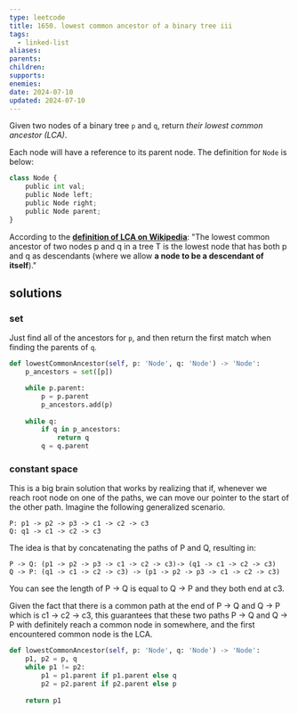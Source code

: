 ```yaml
---
type: leetcode
title: 1650. lowest common ancestor of a binary tree iii
tags:
  - linked-list
aliases: 
parents: 
children: 
supports: 
enemies: 
date: 2024-07-10
updated: 2024-07-10
---
```



Given two nodes of a binary tree `p` and `q`, return _their lowest common ancestor (LCA)_.

Each node will have a reference to its parent node. The definition for `Node` is below:

```python
class Node {
    public int val;
    public Node left;
    public Node right;
    public Node parent;
}

```

According to the **[definition of LCA on Wikipedia](https://en.wikipedia.org/wiki/Lowest_common_ancestor)**: "The lowest common ancestor of two nodes p and q in a tree T is the lowest node that has both p and q as descendants (where we allow **a node to be a descendant of itself**)."

## solutions

### set

Just find all of the ancestors for `p`, and then return the first match when finding the parents of `q`.

```python
def lowestCommonAncestor(self, p: 'Node', q: 'Node') -> 'Node':
	p_ancestors = set([p])

	while p.parent:
		p = p.parent
		p_ancestors.add(p)
	  
	while q:
		if q in p_ancestors:
			return q
		q = q.parent
```

### constant space

This is a big brain solution that works by realizing that if, whenever we reach root node on one of the paths, we can move our pointer to the start of the other path. Imagine the following generalized scenario.

```
P: p1 -> p2 -> p3 -> c1 -> c2 -> c3  
Q: q1 -> c1 -> c2 -> c3
```

The idea is that by concatenating the paths of P and Q, resulting in:

```
P -> Q: (p1 -> p2 -> p3 -> c1 -> c2 -> c3)-> (q1 -> c1 -> c2 -> c3)  
Q -> P: (q1 -> c1 -> c2 -> c3) -> (p1 -> p2 -> p3 -> c1 -> c2 -> c3)  
```

You can see the length of P -> Q is equal to Q -> P and they both end at c3.

Given the fact that there is a common path at the end of P -> Q and Q -> P which is c1 -> c2 -> c3, this guarantees that these two paths P -> Q and Q -> P with definitely reach a common node in somewhere, and the first encountered common node is the LCA.

```python
def lowestCommonAncestor(self, p: 'Node', q: 'Node') -> 'Node':
	p1, p2 = p, q
	while p1 != p2:
		p1 = p1.parent if p1.parent else q
		p2 = p2.parent if p2.parent else p
	
	return p1
```
